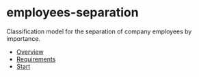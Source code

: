 # employees-separation
Classification model for the separation of company employees by importance.


  * [Overview](#Overview)
  * [Requirements](#Requirements)
  * [Start](#Start)
